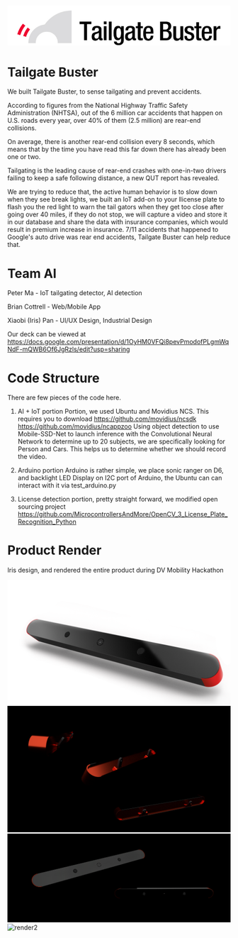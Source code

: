 ![logo](Logo_Large.jpg)
# Tailgate Buster
We built Tailgate Buster, to sense tailgating and prevent accidents.

According to figures from the National Highway Traffic Safety Administration (NHTSA), out of the 6 million car accidents that happen on U.S. roads every year, over 40% of them (2.5 million) are rear-end collisions.

On average, there is another rear-end collision every 8 seconds, which means that by the time you have read this far down there has already been one or two.

Tailgating is the leading cause of rear-end crashes with one-in-two drivers failing to keep a safe following distance, a new QUT report has revealed.

We are trying to reduce that, the active human behavior is to slow down when they see break lights, we built an IoT add-on to your llicense plate to flash you the red light to warn the tail gators when they get too close after going over 40 miles, if they do not stop, we will capture a video and store it in our database and share the data with insurance companies, which would result in premium increase in insurance.  7/11 accidents that happened to Google's auto drive was rear end accidents, Tailgate Buster can help reduce that.

# Team AI
Peter Ma - IoT tailgating detector, AI detection

Brian Cottrell - Web/Mobile App

Xiaobi (Iris) Pan - UI/UX Design, Industrial Design

Our deck can be viewed at 
https://docs.google.com/presentation/d/1OyHM0VFQi8pevPmodofPLgmWqNdF-mQWB6Of6JgRzls/edit?usp=sharing

# Code Structure
There are few pieces of the code here.
1) AI + IoT portion Portion, we used Ubuntu and Movidius NCS.  This requires you to download
https://github.com/movidius/ncsdk
https://github.com/movidius/ncappzoo
Using object detection to use Mobile-SSD-Net to launch inference with the Convolutional Neural Network to determine up to 20 subjects, we are specifically looking for Person and Cars.  This helps us to determine whether we should record the video.

2) Arduino portion
Arduino is rather simple, we place sonic ranger on D6, and backlight LED Display on I2C port of Arduino, the Ubuntu can can interact with it via test_arduino.py

3) License detection portion, pretty straight forward, we modified open sourcing project
https://github.com/MicrocontrollersAndMore/OpenCV_3_License_Plate_Recognition_Python

# Product Render

Iris design, and rendered the entire product during DV Mobility Hackathon

![render1](render.png)
![render2](002.png)
![render3](003.png)
![render2](004.png)
